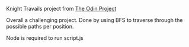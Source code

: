 Knight Travails project from [The Odin Project](https://www.theodinproject.com/lessons/javascript-knights-travails)

Overall a challenging project. Done by using BFS to traverse through the possible paths per position.

Node is required to run script.js